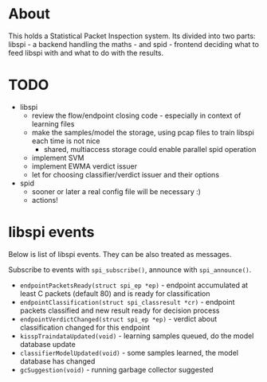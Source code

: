 About
=====

This holds a Statistical Packet Inspection system. Its divided into two parts: libspi - a backend handling the maths -
and spid - frontend deciding what to feed libspi with and what to do with the results.

TODO
====

* libspi
  * review the flow/endpoint closing code - especially in context of learning files
  * make the samples/model the storage, using pcap files to train libspi each time is not nice
    * shared, multiaccess storage could enable parallel spid operation
  * implement SVM
  * implement EWMA verdict issuer
  * let for choosing classifier/verdict issuer and their options
* spid
  * sooner or later a real config file will be necessary :)
  * actions!

libspi events
=============

Below is list of libspi events. They can be also treated as messages.

Subscribe to events with `spi_subscribe()`, announce with `spi_announce()`.

* `endpointPacketsReady(struct spi_ep *ep)` - endpoint accumulated at least C packets (default 80) and
  is ready for classification
* `endpointClassification(struct spi_classresult *cr)` - endpoint packets classified and new result ready
  for decision process
* `endpointVerdictChanged(struct spi_ep *ep)` - verdict about classification changed for this endpoint
* `kisspTraindataUpdated(void)` - learning samples queued, do the model database update
* `classifierModelUpdated(void)` - some samples learned, the model database has changed
* `gcSuggestion(void)` - running garbage collector suggested

